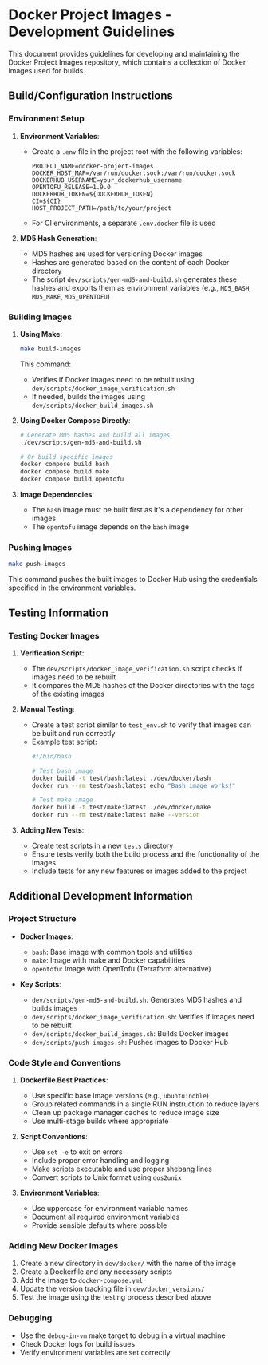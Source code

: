 # Docker Project Images - Development Guidelines

This document provides guidelines for developing and maintaining the Docker Project Images repository, which contains a collection of Docker images used for builds.

## Build/Configuration Instructions

### Environment Setup

1. **Environment Variables**:
   - Create a `.env` file in the project root with the following variables:
     ```
     PROJECT_NAME=docker-project-images
     DOCKER_HOST_MAP=/var/run/docker.sock:/var/run/docker.sock
     DOCKERHUB_USERNAME=your_dockerhub_username
     OPENTOFU_RELEASE=1.9.0
     DOCKERHUB_TOKEN=${DOCKERHUB_TOKEN}
     CI=${CI}
     HOST_PROJECT_PATH=/path/to/your/project
     ```
   - For CI environments, a separate `.env.docker` file is used

2. **MD5 Hash Generation**:
   - MD5 hashes are used for versioning Docker images
   - Hashes are generated based on the content of each Docker directory
   - The script `dev/scripts/gen-md5-and-build.sh` generates these hashes and exports them as environment variables (e.g., `MD5_BASH`, `MD5_MAKE`, `MD5_OPENTOFU`)

### Building Images

1. **Using Make**:
   ```bash
   make build-images
   ```
   This command:
   - Verifies if Docker images need to be rebuilt using `dev/scripts/docker_image_verification.sh`
   - If needed, builds the images using `dev/scripts/docker_build_images.sh`

2. **Using Docker Compose Directly**:
   ```bash
   # Generate MD5 hashes and build all images
   ./dev/scripts/gen-md5-and-build.sh
   
   # Or build specific images
   docker compose build bash
   docker compose build make
   docker compose build opentofu
   ```

3. **Image Dependencies**:
   - The `bash` image must be built first as it's a dependency for other images
   - The `opentofu` image depends on the `bash` image

### Pushing Images

```bash
make push-images
```
This command pushes the built images to Docker Hub using the credentials specified in the environment variables.

## Testing Information

### Testing Docker Images

1. **Verification Script**:
   - The `dev/scripts/docker_image_verification.sh` script checks if images need to be rebuilt
   - It compares the MD5 hashes of the Docker directories with the tags of the existing images

2. **Manual Testing**:
   - Create a test script similar to `test_env.sh` to verify that images can be built and run correctly
   - Example test script:
     ```bash
     #!/bin/bash
     
     # Test bash image
     docker build -t test/bash:latest ./dev/docker/bash
     docker run --rm test/bash:latest echo "Bash image works!"
     
     # Test make image
     docker build -t test/make:latest ./dev/docker/make
     docker run --rm test/make:latest make --version
     ```

3. **Adding New Tests**:
   - Create test scripts in a new `tests` directory
   - Ensure tests verify both the build process and the functionality of the images
   - Include tests for any new features or images added to the project

## Additional Development Information

### Project Structure

- **Docker Images**:
  - `bash`: Base image with common tools and utilities
  - `make`: Image with make and Docker capabilities
  - `opentofu`: Image with OpenTofu (Terraform alternative)

- **Key Scripts**:
  - `dev/scripts/gen-md5-and-build.sh`: Generates MD5 hashes and builds images
  - `dev/scripts/docker_image_verification.sh`: Verifies if images need to be rebuilt
  - `dev/scripts/docker_build_images.sh`: Builds Docker images
  - `dev/scripts/push-images.sh`: Pushes images to Docker Hub

### Code Style and Conventions

1. **Dockerfile Best Practices**:
   - Use specific base image versions (e.g., `ubuntu:noble`)
   - Group related commands in a single RUN instruction to reduce layers
   - Clean up package manager caches to reduce image size
   - Use multi-stage builds where appropriate

2. **Script Conventions**:
   - Use `set -e` to exit on errors
   - Include proper error handling and logging
   - Make scripts executable and use proper shebang lines
   - Convert scripts to Unix format using `dos2unix`

3. **Environment Variables**:
   - Use uppercase for environment variable names
   - Document all required environment variables
   - Provide sensible defaults where possible

### Adding New Docker Images

1. Create a new directory in `dev/docker/` with the name of the image
2. Create a Dockerfile and any necessary scripts
3. Add the image to `docker-compose.yml`
4. Update the version tracking file in `dev/docker_versions/`
5. Test the image using the testing process described above

### Debugging

- Use the `debug-in-vm` make target to debug in a virtual machine
- Check Docker logs for build issues
- Verify environment variables are set correctly
